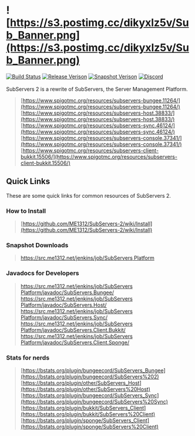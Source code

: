 # ![https://s3.postimg.cc/dikyxlz5v/Sub_Banner.png](https://s3.postimg.cc/dikyxlz5v/Sub_Banner.png)
[![Build Status](https://src.me1312.net/jenkins/job/SubServers%20Platform/badge/icon)](https://src.me1312.net/jenkins/job/SubServers%20Platform/) 
[![Release Verison](https://img.shields.io/github/release/ME1312/SubServers-2/all.svg)](https://github.com/ME1312/SubServers-2/releases) [![Snapshot Verison](https://img.shields.io/badge/dynamic/xml.svg?label=snapshot&url=https%3A%2F%2Fsrc.me1312.net%2Fmaven%2Fnet%2FME1312%2FSubServers%2FSubServers.Bungee%2Fmaven-metadata.xml&query=%2F%2Fversioning%2Frelease&colorB=blue)](https://src.me1312.net/jenkins/job/SubServers%20Platform/) [![Discord](https://img.shields.io/discord/526520424880930867.svg)](https://discord.gg/VZ8YJqz)<br><br>
SubServers 2 is a rewrite of SubServers, the Server Management Platform.<br>
> [https://www.spigotmc.org/resources/subservers-bungee.11264/](https://www.spigotmc.org/resources/subservers-bungee.11264/)<br>
> [https://www.spigotmc.org/resources/subservers-host.38833/](https://www.spigotmc.org/resources/subservers-host.38833/)<br>
> [https://www.spigotmc.org/resources/subservers-sync.46124/](https://www.spigotmc.org/resources/subservers-sync.46124/)<br>
> [https://www.spigotmc.org/resources/subservers-console.37341/](https://www.spigotmc.org/resources/subservers-console.37341/)<br>
> [https://www.spigotmc.org/resources/subservers-client-bukkit.15506/](https://www.spigotmc.org/resources/subservers-client-bukkit.15506/)

## Quick Links
These are some quick links for common resources of SubServers 2.

### How to Install
> [https://github.com/ME1312/SubServers-2/wiki/Install](https://github.com/ME1312/SubServers-2/wiki/Install)

### Snapshot Downloads
> [https://src.me1312.net/jenkins/job/SubServers Platform](https://src.me1312.net/jenkins/job/SubServers%20Platform)

### Javadocs for Developers
> [https://src.me1312.net/jenkins/job/SubServers Platform/javadoc/SubServers.Bungee/](https://src.me1312.net/jenkins/job/SubServers%20Platform/javadoc/SubServers.Bungee/)<br>
> [https://src.me1312.net/jenkins/job/SubServers Platform/javadoc/SubServers.Host/](https://src.me1312.net/jenkins/job/SubServers%20Platform/javadoc/SubServers.Host/)<br>
> [https://src.me1312.net/jenkins/job/SubServers Platform/javadoc/SubServers.Sync/](https://src.me1312.net/jenkins/job/SubServers%20Platform/javadoc/SubServers.Sync/)<br>
> [https://src.me1312.net/jenkins/job/SubServers Platform/javadoc/SubServers.Client.Bukkit/](https://src.me1312.net/jenkins/job/SubServers%20Platform/javadoc/SubServers.Client.Bukkit/)<br>
> [https://src.me1312.net/jenkins/job/SubServers Platform/javadoc/SubServers.Client.Sponge/](https://src.me1312.net/jenkins/job/SubServers%20Platform/javadoc/SubServers.Client.Sponge/)

### Stats for nerds
> [https://bstats.org/plugin/bungeecord/SubServers_Bungee](https://bstats.org/plugin/bungeecord/SubServers%202)<br>
> [https://bstats.org/plugin/other/SubServers_Host](https://bstats.org/plugin/other/SubServers%20Host)<br>
> [https://bstats.org/plugin/bungeecord/SubServers_Sync](https://bstats.org/plugin/bungeecord/SubServers%20Sync)<br>
> [https://bstats.org/plugin/bukkit/SubServers_Client](https://bstats.org/plugin/bukkit/SubServers%20Client)<br>
> [https://bstats.org/plugin/sponge/SubServers_Client](https://bstats.org/plugin/sponge/SubServers%20Client)
